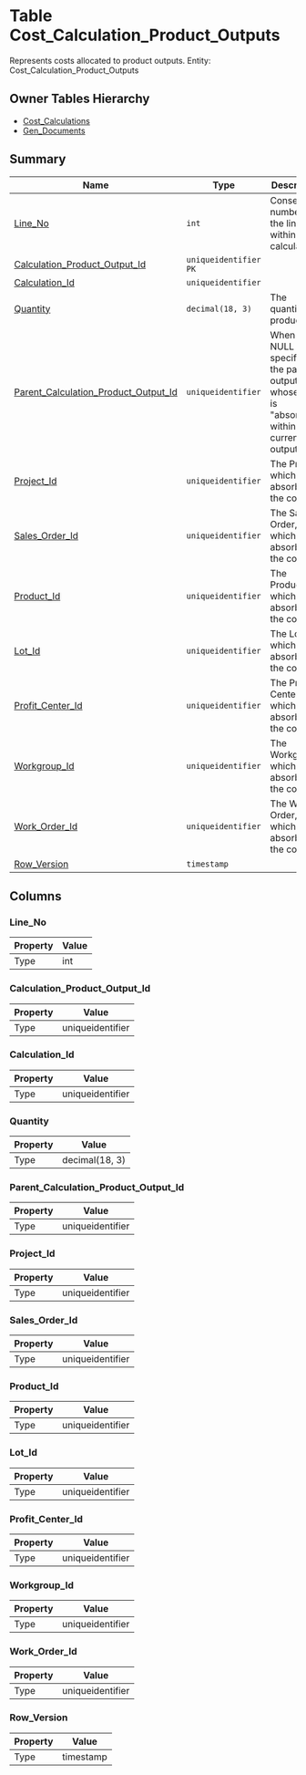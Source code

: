 # Table Cost_Calculation_Product_Outputs

Represents costs allocated to product outputs. Entity: Cost_Calculation_Product_Outputs

## Owner Tables Hierarchy

* [Cost_Calculations](Cost_Calculations.md)
* [Gen_Documents](Gen_Documents.md)

## Summary

| Name | Type | Description |
| - | - | --- |
|[Line_No](#line_no)|`int` |Consecutive number of the line within the calculation|
|[Calculation_Product_Output_Id](#calculation_product_output_id)|`uniqueidentifier` `PK`||
|[Calculation_Id](#calculation_id)|`uniqueidentifier` ||
|[Quantity](#quantity)|`decimal(18, 3)` |The quantity produced|
|[Parent_Calculation_Product_Output_Id](#parent_calculation_product_output_id)|`uniqueidentifier` |When not NULL specifies the parent output, whose cost is "absorbed" within the current output.|
|[Project_Id](#project_id)|`uniqueidentifier` |The Project, which absorbed the cost.|
|[Sales_Order_Id](#sales_order_id)|`uniqueidentifier` |The Sales Order, which absorbed the cost.|
|[Product_Id](#product_id)|`uniqueidentifier` |The Product, which absorbed the cost.|
|[Lot_Id](#lot_id)|`uniqueidentifier` |The Lot, which absorbed the cost.|
|[Profit_Center_Id](#profit_center_id)|`uniqueidentifier` |The Profit Center, which absorbed the cost.|
|[Workgroup_Id](#workgroup_id)|`uniqueidentifier` |The Workgroup, which absorbed the cost.|
|[Work_Order_Id](#work_order_id)|`uniqueidentifier` |The Work Order, which absorbed the cost.|
|[Row_Version](#row_version)|`timestamp` ||

## Columns

### Line_No

| Property | Value |
| - | - |
|Type|int|

### Calculation_Product_Output_Id

| Property | Value |
| - | - |
|Type|uniqueidentifier|

### Calculation_Id

| Property | Value |
| - | - |
|Type|uniqueidentifier|

### Quantity

| Property | Value |
| - | - |
|Type|decimal(18, 3)|

### Parent_Calculation_Product_Output_Id

| Property | Value |
| - | - |
|Type|uniqueidentifier|

### Project_Id

| Property | Value |
| - | - |
|Type|uniqueidentifier|

### Sales_Order_Id

| Property | Value |
| - | - |
|Type|uniqueidentifier|

### Product_Id

| Property | Value |
| - | - |
|Type|uniqueidentifier|

### Lot_Id

| Property | Value |
| - | - |
|Type|uniqueidentifier|

### Profit_Center_Id

| Property | Value |
| - | - |
|Type|uniqueidentifier|

### Workgroup_Id

| Property | Value |
| - | - |
|Type|uniqueidentifier|

### Work_Order_Id

| Property | Value |
| - | - |
|Type|uniqueidentifier|

### Row_Version

| Property | Value |
| - | - |
|Type|timestamp|


